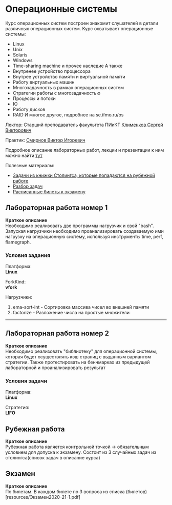 # Операционные системы
Курс операционных систем построен знакомит слушателей в детали различных операционных систем.
Курс охватывает операционные системы:
* Linux
* Unix 
* Solaris
* Windows
* Time-sharing machine и прочее наследие
А также
* Внутренее устройство процессора 
* Внутрее устройство памяти и виртуальной памяти
* Работу виртуальных машин
* Многозадачность в рамках операционных систем
* Стратегии работы с многозадачностью
* Процессы и потоки
* IO
* Работу дисков
* RAID
И многое другое, подробнее на se.ifmo.ru/os


Лектор:
Старший преподаватель факультета ПИиКТ [Клименков Сергей Викторович](https://edu.itmo.ru/ru/lecturers_and_professors/105395)

Практик:
[Смирнов Виктор Игоревич](https://isu.ifmo.ru/pls/apex/f?p=2143:3:116919570511236::NO:RP:PID:335158)

Подробное описание лабораторных работ, лекции и презентации к ним можно найти [тут](https://se.ifmo.ru/os)

Полезные материалы:
* [Задачи из книжки Столингса, которые попадаются на рубежной работе](resources/ЗадачиРубеж.pdf)
* [Разбор задач](resources/ЗадачиРубеж.pdf)
* [Расписанные билеты к экзамену](resources/ОС%20-%20Все%20билеты%20к%20экзамену.pdf)


## Лабораторная работа номер 1
**Краткое описание**\
Необходимо реализовать две программы нагрузчик и свой "bash". Запуская нагрузчики необходимо проанализировать создаваемую ими нагрузку на операционную систему, используя инструменты time, perf, flamegraph. 

### Условия задания 
Платформа:\
**Linux**

ForkKind:\
**vfork**

Нагрузчики:
1. ema-sort-int - Сортировка массива чисел во внешней памяти
2. factorize - Разложение числа на простые множители

---

## Лабораторная работа номер 2
**Краткое описание**\
Необходимо реализовать "библиотеку" для операционной системы, которая будет осуществлять кэш страниц с выданным вариантом стратегии. Также протестировать на бенчмарках из предыдущей лабораторной и проанализировать результат

### Условия задачи 

Платформа:\
**Linux**

Стратегия:\
**LIFO**

## Рубежная работа
**Краткое описание**\
Рубежная работа является контрольной точкой -> обязательным условием для допуска к экзамену. Состоит из 3 случайных задач из столингса(список задач в описание курса)

## Экзамен
**Краткое описание**\
По билетам. В каждом билете по 3 вопроса из списка (билетов)[resources/Экзамен2020-21-1.pdf]
